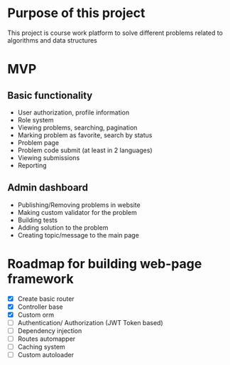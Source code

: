# Purpose of this project

This project is course work platform 
to solve different problems related to algorithms and data structures

# MVP
## Basic functionality

- User authorization, profile information
- Role system
- Viewing problems, searching, pagination
- Marking problem as favorite, search by status
- Problem page
- Problem code submit (at least in 2 languages)
- Viewing submissions
- Reporting

## Admin dashboard

- Publishing/Removing problems in website
- Making custom validator for the problem
- Building tests
- Adding solution to the problem
- Creating topic/message to the main page

# Roadmap for building web-page framework 

- [x] Create basic router
- [x] Controller base
- [X] Custom orm
- [ ] Authentication/ Authorization (JWT Token based)
- [ ] Dependency injection
- [ ] Routes automapper 
- [ ] Caching system
- [ ] Custom autoloader
